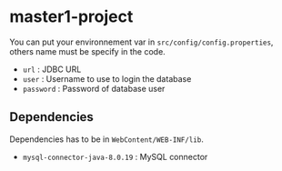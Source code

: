 # master1-project

You can put your environnement var in `src/config/config.properties`, others name must be specify in the code.

* `url` : JDBC URL
* `user` : Username to use to login the database
* `password` : Password of database user

## Dependencies

Dependencies has to be in `WebContent/WEB-INF/lib`.

* `mysql-connector-java-8.0.19` : MySQL connector
